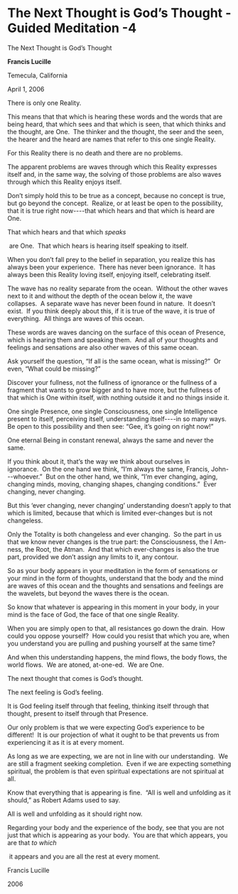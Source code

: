 # The Next Thought is God’s Thought - Guided Meditation -4

The Next Thought is God’s Thought

**Francis Lucille**

Temecula, California

April 1, 2006

There is only one Reality.

This means that that which is hearing these words and the words that are being heard, that which sees and that which is seen, that which thinks and the thought, are One.  The thinker and the thought, the seer and the seen, the hearer and the heard are names that refer to this one single Reality. 

For this Reality there is no death and there are no problems.

The apparent problems are waves through which this Reality expresses itself and, in the same way, the solving of those problems are also waves through which this Reality enjoys itself.

Don’t simply hold this to be true as a concept, because no concept is true, but go beyond the concept.  Realize, or at least be open to the possibility, that it is true right now----that which hears and that which is heard are One. 

That which hears and that which _speaks_

 are One.  That which hears is hearing itself speaking to itself. 

When you don’t fall prey to the belief in separation, you realize this has always been your experience.  There has never been ignorance.  It has always been this Reality loving itself, enjoying itself, celebrating itself.

The wave has no reality separate from the ocean.  Without the other waves next to it and without the depth of the ocean below it, the wave collapses.  A separate wave has never been found in nature.  It doesn’t exist.  If you think deeply about this, if it is true of the wave, it is true of everything.  All things are waves of this ocean. 

These words are waves dancing on the surface of this ocean of Presence, which is hearing them and speaking them.  And all of your thoughts and feelings and sensations are also other waves of this same ocean.

Ask yourself the question, “If all is the same ocean, what is missing?”  Or even, “What could be missing?” 

Discover your fullness, not the fullness of ignorance or the fullness of a fragment that wants to grow bigger and to have more, but the fullness of that which is One within itself, with nothing outside it and no things inside it.

One single Presence, one single Consciousness, one single Intelligence present to itself, perceiving itself, understanding itself----in so many ways. Be open to this possibility and then see: “Gee, it’s going on right now!”

One eternal Being in constant renewal, always the same and never the same.

If you think about it, that’s the way we think about ourselves in ignorance.  On the one hand we think, “I’m always the same, Francis, John---whoever.”  But on the other hand, we think, “I’m ever changing, aging, changing minds, moving, changing shapes, changing conditions.”  Ever changing, never changing. 

But this ‘ever changing, never changing’ understanding doesn’t apply to that which is limited, because that which is limited ever-changes but is not changeless. 

Only the Totality is both changeless and ever changing.  So the part in us that we know never changes is the true part: the Consciousness, the I Am-ness, the Root, the Atman.  And that which ever-changes is also the true part, provided we don’t assign any limits to it, any contour.

So as your body appears in your meditation in the form of sensations or your mind in the form of thoughts, understand that the body and the mind are waves of this ocean and the thoughts and sensations and feelings are the wavelets, but beyond the waves there is the ocean. 

So know that whatever is appearing in this moment in your body, in your mind is the face of God, the face of that one single Reality. 

When you are simply open to that, all resistances go down the drain.  How could you oppose yourself?  How could you resist that which you are, when you understand you are pulling and pushing yourself at the same time? 

And when this understanding happens, the mind flows, the body flows, the world flows.  We are atoned, at-one-ed.  We are One.

The next thought that comes is God’s thought. 

The next feeling is God’s feeling.

It is God feeling itself through that feeling, thinking itself through that thought, present to itself through that Presence. 

Our only problem is that we were expecting God’s experience to be different!  It is our projection of what it ought to be that prevents us from experiencing it as it is at every moment.

As long as we are expecting, we are not in line with our understanding.  We are still a fragment seeking completion.  Even if we are expecting something spiritual, the problem is that even spiritual expectations are not spiritual at all. 

Know that everything that is appearing is fine.  “All is well and unfolding as it should,” as Robert Adams used to say. 

All is well and unfolding as it should right now.

Regarding your body and the experience of the body, see that you are not just that which is appearing as your body.  You are that which appears, you are that _to which_

 it appears and you are all the rest at every moment.

Francis Lucille

2006


